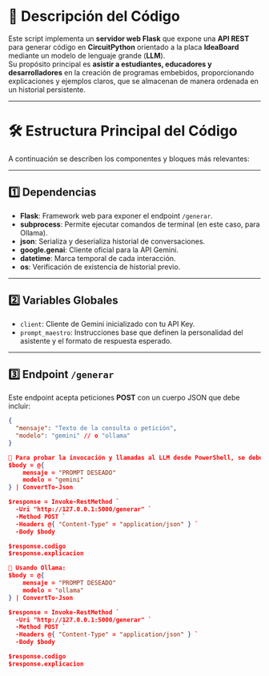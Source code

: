 # 🧩 Descripción del Código

Este script implementa un **servidor web Flask** que expone una **API REST** para generar código en **CircuitPython** orientado a la placa **IdeaBoard** mediante un modelo de lenguaje grande (**LLM**).  
Su propósito principal es **asistir a estudiantes, educadores y desarrolladores** en la creación de programas embebidos, proporcionando explicaciones y ejemplos claros, que se almacenan de manera ordenada en un historial persistente.

---

# 🛠️ Estructura Principal del Código

A continuación se describen los componentes y bloques más relevantes:

---

## 1️⃣ Dependencias

- **Flask**: Framework web para exponer el endpoint `/generar`.
- **subprocess**: Permite ejecutar comandos de terminal (en este caso, para Ollama).
- **json**: Serializa y deserializa historial de conversaciones.
- **google.genai**: Cliente oficial para la API Gemini.
- **datetime**: Marca temporal de cada interacción.
- **os**: Verificación de existencia de historial previo.

---

## 2️⃣ Variables Globales

- `client`: Cliente de Gemini inicializado con tu API Key.
- `prompt_maestro`: Instrucciones base que definen la personalidad del asistente y el formato de respuesta esperado.

---

## 3️⃣ Endpoint `/generar`

Este endpoint acepta peticiones **POST** con un cuerpo JSON que debe incluir:

```json
{
  "mensaje": "Texto de la consulta o petición",
  "modelo": "gemini" // o "ollama"
}

📄 Para probar la invocación y llamadas al LLM desde PowerShell, se debe utilizar la siguiente estructura:
$body = @{
    mensaje = "PROMPT DESEADO"
    modelo = "gemini"
} | ConvertTo-Json

$response = Invoke-RestMethod `
  -Uri "http://127.0.0.1:5000/generar" `
  -Method POST `
  -Headers @{ "Content-Type" = "application/json" } `
  -Body $body

$response.codigo
$response.explicacion

🦙 Usando Ollama:
$body = @{
    mensaje = "PROMPT DESEADO"
    modelo = "ollama"
} | ConvertTo-Json

$response = Invoke-RestMethod `
  -Uri "http://127.0.0.1:5000/generar" `
  -Method POST `
  -Headers @{ "Content-Type" = "application/json" } `
  -Body $body

$response.codigo
$response.explicacion
